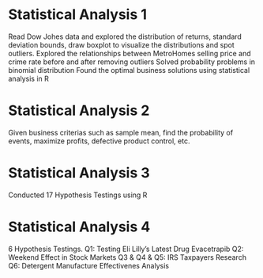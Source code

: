 # Statistical Analysis 1
Read Dow Johes data and explored the distribution of returns, standard deviation bounds, draw boxplot to visualize the distributions and spot outliers.
Explored the relationships between MetroHomes selling price and crime rate before and after removing outliers
Solved probability problems in binomial distribution
Found the optimal business solutions using statistical analysis in R

# Statistical Analysis 2
Given business criterias such as sample mean, find the probability of events, maximize profits, defective product control, etc.

# Statistical Analysis 3
Conducted 17 Hypothesis Testings using R

# Statistical Analysis 4
6 Hypothesis Testings.
Q1: Testing Eli Lilly’s Latest Drug Evacetrapib
Q2: Weekend Effect in Stock Markets
Q3 & Q4 & Q5: IRS Taxpayers Research
Q6: Detergent Manufacture Effectivenes Analysis
